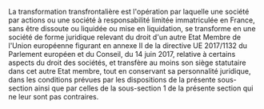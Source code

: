 La transformation transfrontalière est l'opération par laquelle une société par actions ou une société à responsabilité limitée immatriculée en France, sans être dissoute ou liquidée ou mise en liquidation, se transforme en une société de forme juridique relevant du droit d'un autre Etat Membre de l'Union européenne figurant en annexe II de la directive UE 2017/1132 du Parlement européen et du Conseil, du 14 juin 2017, relative à certains aspects du droit des sociétés, et transfère au moins son siège statutaire dans cet autre Etat membre, tout en conservant sa personnalité juridique, dans les conditions prévues par les dispositions de la présente sous-section ainsi que par celles de la sous-section 1 de la présente section qui ne leur sont pas contraires.
